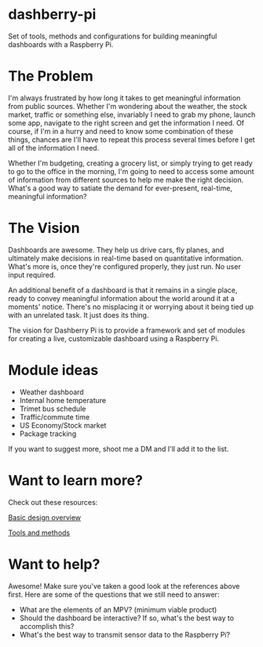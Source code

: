 # dashberry-pi
Set of tools, methods and configurations for building meaningful dashboards with a Raspberry Pi.

# The Problem

I'm always frustrated by how long it takes to get meaningful information from public sources. Whether I'm wondering about the weather, the stock market, traffic or something else, invariably I need to grab my phone, launch some app, navigate to the right screen and get the information I need. Of course, if I'm in a hurry and need to know some combination of these things, chances are I'll have to repeat this process several times before I get all of the information I need.

Whether I'm budgeting, creating a grocery list, or simply trying to get ready to go to the office in the morning, I'm going to need to access some amount of information from different sources to help me make the right decision. What's a good way to satiate the demand for ever-present, real-time, meaningful information?

# The Vision

Dashboards are awesome. They help us drive cars, fly planes, and ultimately make decisions in real-time based on quantitative information. What's more is, once they're configured properly, they just run. No user input required.

An additional benefit of a dashboard is that it remains in a single place, ready to convey meaningful information about the world around it at a moments' notice. There's no misplacing it or worrying about it being tied up with an unrelated task. It just does its thing.

The vision for Dashberry Pi is to provide a framework and set of modules for creating a live, customizable dashboard using a Raspberry Pi.

# Module ideas
 
+ Weather dashboard
+ Internal home temperature
+ Trimet bus schedule
+ Traffic/commute time
+ US Economy/Stock market
+ Package tracking

If you want to suggest more, shoot me a DM and I'll add it to the list.

# Want to learn more?

Check out these resources:

[Basic design overview](https://github.com/EvanKaeding/dashberry-pi/blob/master/docs/dashberry-pi-overview.png)

[Tools and methods](https://github.com/EvanKaeding/dashberry-pi/blob/master/docs/design-ideas.md)

# Want to help?

Awesome! Make sure you've taken a good look at the references above first. Here are some of the questions that we still need to answer:

+ What are the elements of an MPV? (minimum viable product)
+ Should the dashboard be interactive? If so, what's the best way to accomplish this?
+ What's the best way to transmit sensor data to the Raspberry Pi?

